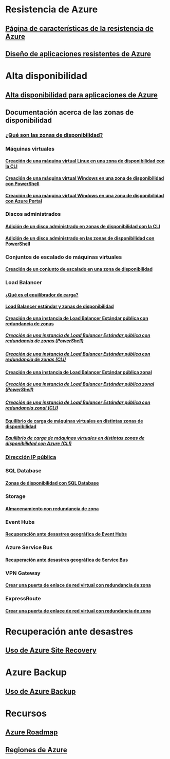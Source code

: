 
# Resistencia de Azure
## [Página de características de la resistencia de Azure](https://azure.microsoft.com/features/resiliency)
## [Diseño de aplicaciones resistentes de Azure](https://docs.microsoft.com/azure/architecture/resiliency/)

# Alta disponibilidad

## [Alta disponibilidad para aplicaciones de Azure](https://docs.microsoft.com/azure/architecture/resiliency/high-availability-azure-applications)

## Documentación acerca de las zonas de disponibilidad
### [¿Qué son las zonas de disponibilidad?](az-overview.md)

### Máquinas virtuales
#### [Creación de una máquina virtual Linux en una zona de disponibilidad con la CLI](../virtual-machines/linux/create-cli-availability-zone.md)
#### [Creación de una máquina virtual Windows en una zona de disponibilidad con PowerShell](../virtual-machines/windows/create-powershell-availability-zone.md)
#### [Creación de una máquina virtual Windows en una zona de disponibilidad con Azure Portal](../virtual-machines/windows/create-portal-availability-zone.md)

### Discos administrados
#### [Adición de un disco administrado en zonas de disponibilidad con la CLI](../virtual-machines/linux/add-disk.md#use-managed-disks)
#### [Adición de un disco administrado en las zonas de disponibilidad con PowerShell](../virtual-machines/windows/attach-disk-ps.md#add-an-empty-data-disk-to-a-virtual-machine)

### Conjuntos de escalado de máquinas virtuales
#### [Creación de un conjunto de escalado en una zona de disponibilidad](../virtual-machine-scale-sets/virtual-machine-scale-sets-use-availability-zones.md)

### Load Balancer
#### [¿Qué es el equilibrador de carga?](../load-balancer/load-balancer-standard-overview.md)
#### [Load Balancer estándar y zonas de disponibilidad](../load-balancer/load-balancer-standard-availability-zones.md)

#### [Creación de una instancia de Load Balancer Estándar pública con redundancia de zonas](../load-balancer/load-balancer-get-started-internet-az-portal.md)
##### [Creación de una instancia de Load Balancer Estándar pública con redundancia de zonas (PowerShell)](../load-balancer/load-balancer-get-started-internet-az-powershell.md)
##### [Creación de una instancia de Load Balancer Estándar pública con redundancia de zonas (CLI)](../load-balancer/load-balancer-get-started-internet-az-cli.md)
#### [Creación de una instancia de Load Balancer Estándar pública zonal](../load-balancer/load-balancer-get-started-internet-availability-zones-zonal-portal.md)
##### [Creación de una instancia de Load Balancer Estándar pública zonal (PowerShell)](../load-balancer/load-balancer-get-started-internet-availability-zones-zonal-powershell.md)
##### [Creación de una instancia de Load Balancer Estándar pública con redundancia zonal (CLI)](../load-balancer/load-balancer-get-started-internet-availability-zones-zonal-cli.md)
#### [Equilibrio de carga de máquinas virtuales en distintas zonas de disponibilidad](../load-balancer/load-balancer-standard-public-availability-zones-portal.md)
##### [Equilibrio de carga de máquinas virtuales en distintas zonas de disponibilidad con Azure (CLI)](../load-balancer/load-balancer-standard-public-zone-redundant-cli.md)

### [Dirección IP pública](../virtual-network/virtual-network-public-ip-address.md#create-a-public-ip-address)

### SQL Database
#### [Zonas de disponibilidad con SQL Database](../sql-database/sql-database-high-availability.md#zone-redundant-configuration)

### Storage
#### [Almacenamiento con redundancia de zona](../storage/common/storage-redundancy-zrs.md)

### Event Hubs
#### [Recuperación ante desastres geográfica de Event Hubs](../event-hubs/event-hubs-geo-dr.md#availability-zones-preview)

### Azure Service Bus
#### [Recuperación ante desastres geográfica de Service Bus](../service-bus-messaging/service-bus-geo-dr.md#availability-zones-preview)

### VPN Gateway
#### [Crear una puerta de enlace de red virtual con redundancia de zona](../vpn-gateway/create-zone-redundant-vnet-gateway.md)

### ExpressRoute
#### [Crear una puerta de enlace de red virtual con redundancia de zona](../vpn-gateway/create-zone-redundant-vnet-gateway.md)

# Recuperación ante desastres
## [Uso de Azure Site Recovery](https://docs.microsoft.com/azure/site-recovery/)

# Azure Backup
## [Uso de Azure Backup](https://docs.microsoft.com/azure/backup/)

# Recursos
## [Azure Roadmap](https://azure.microsoft.com/roadmap/)
## [Regiones de Azure](https://azure.microsoft.com/regions/)
